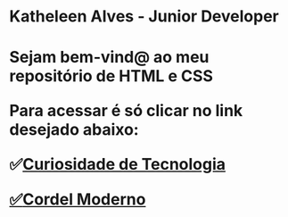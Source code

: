 
<h1>Katheleen Alves - Junior Developer<h1>

<p>Sejam bem-vind@ ao meu repositório de HTML e CSS<p>
Para acessar é só clicar no link desejado abaixo:

✅<a href="https://katheleenalves.github.io/html-css/site-android/android.html">Curiosidade de Tecnologia<br>

✅<a href="https://katheleenalves.github.io/html-css/site-cordelmoderno/">Cordel Moderno
<br>
